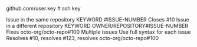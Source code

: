 github.com/user.key # ssh key

Issue in the same repository	KEYWORD #ISSUE-NUMBER	Closes #10
Issue in a different repository	KEYWORD OWNER/REPOSITORY#ISSUE-NUMBER	Fixes octo-org/octo-repo#100
Multiple issues	Use full syntax for each issue	Resolves #10, resolves #123, resolves octo-org/octo-repo#100
